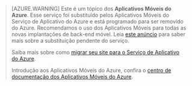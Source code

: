 >[AZURE.WARNING] Este é um tópico dos **Aplicativos Móveis do Azure**. Esse serviço foi substituído pelos Aplicativos Móveis do Serviço de Aplicativo do Azure e está programado para ser removido do Azure. Recomendamos o uso dos Aplicativos Móveis para todas as novas implantações de back-end móvel. Leia [este anúncio](https://azure.microsoft.com/blog/transition-of-azure-mobile-services/) para saber mais sobre a substituição pendente do serviço.
> 
> Saiba mais sobre como [migrar seu site para o Serviço de Aplicativo do Azure](../articles/app-service-mobile/app-service-mobile-migrating-from-mobile-services.md).
>
> Introdução aos Aplicativos Móveis do Azure, confira o [centro de documentação dos Aplicativos Móveis do Azure](https://azure.microsoft.com/documentation/learning-paths/appservice-mobileapps/).
